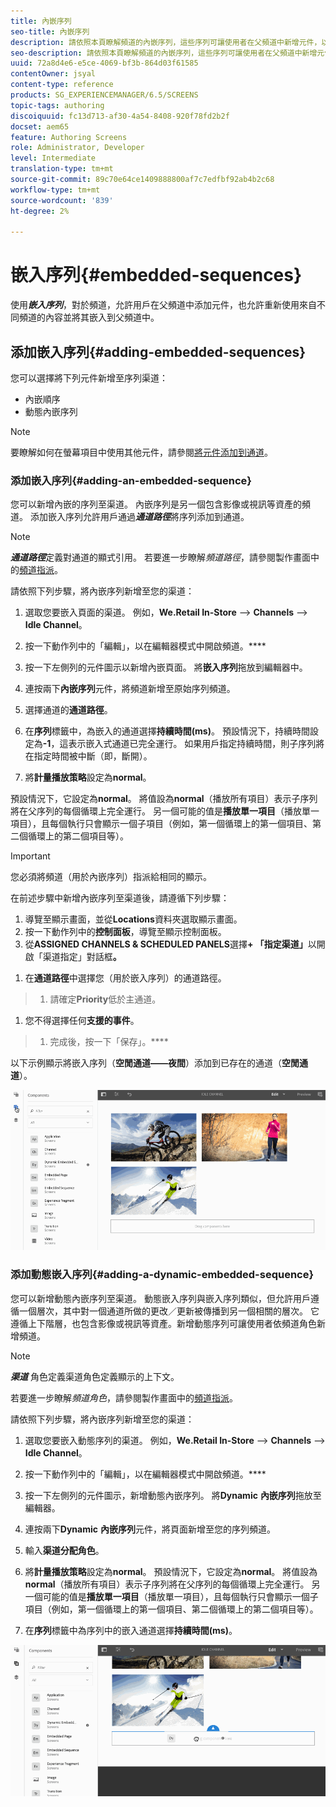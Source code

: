 ```yaml
---
title: 內嵌序列
seo-title: 內嵌序列
description: 請依照本頁瞭解頻道的內嵌序列，這些序列可讓使用者在父頻道中新增元件，以及重複使用來自不同頻道的內容，並將它內嵌在父頻道中。
seo-description: 請依照本頁瞭解頻道的內嵌序列，這些序列可讓使用者在父頻道中新增元件，以及重複使用來自不同頻道的內容，並將它內嵌在父頻道中。
uuid: 72a8d4e6-e5ce-4069-bf3b-864d03f61585
contentOwner: jsyal
content-type: reference
products: SG_EXPERIENCEMANAGER/6.5/SCREENS
topic-tags: authoring
discoiquuid: fc13d713-af30-4a54-8408-920f78fd2b2f
docset: aem65
feature: Authoring Screens
role: Administrator, Developer
level: Intermediate
translation-type: tm+mt
source-git-commit: 89c70e64ce1409888800af7c7edfbf92ab4b2c68
workflow-type: tm+mt
source-wordcount: '839'
ht-degree: 2%

---
```



# 嵌入序列{#embedded-sequences}

使用&#x200B;***嵌入序列***，對於頻道，允許用戶在父頻道中添加元件，也允許重新使用來自不同頻道的內容並將其嵌入到父頻道中。

## 添加嵌入序列{#adding-embedded-sequences}

您可以選擇將下列元件新增至序列渠道：

* 內嵌順序
* 動態內嵌序列

>[!NOTE]
>
>要瞭解如何在螢幕項目中使用其他元件，請參閱[將元件添加到通道](adding-components-to-a-channel.md)。

### 添加嵌入序列{#adding-an-embedded-sequence}

您可以新增內嵌的序列至渠道。 內嵌序列是另一個包含影像或視訊等資產的頻道。 添加嵌入序列允許用戶通過&#x200B;***通道路徑***&#x200B;將序列添加到通道。

>[!NOTE]
>***通道路徑***定義對通道的顯式引用。
>若要進一步瞭解&#x200B;*頻道路徑*，請參閱製作畫面中的[頻道指派](channel-assignment.md)。

請依照下列步驟，將內嵌序列新增至您的渠道：

1. 選取您要嵌入頁面的渠道。 例如，**We.Retail In-Store** —> **Channels** —> **Idle Channel**。

1. 按一下動作列中的「編輯」，以在編輯器模式中開啟頻道。****
1. 按一下左側列的元件圖示以新增內嵌頁面。 將&#x200B;**嵌入序列**&#x200B;拖放到編輯器中。
1. 連按兩下&#x200B;**內嵌序列**&#x200B;元件，將頻道新增至原始序列頻道。
1. 選擇通道的&#x200B;**通道路徑**。
1. 在&#x200B;**序列**&#x200B;標籤中，為嵌入的通道選擇&#x200B;**持續時間(ms)**。 預設情況下，持續時間設定為&#x200B;**-1**，這表示嵌入式通道已完全運行。 如果用戶指定持續時間，則子序列將在指定時間被中斷（即，斷開）。

1. 將&#x200B;**計量播放策略**&#x200B;設定為&#x200B;**normal**。

預設情況下，它設定為&#x200B;**normal**。 將值設為&#x200B;**normal**（播放所有項目）表示子序列將在父序列的每個循環上完全運行。 另一個可能的值是&#x200B;**播放單一項目**（播放單一項目），且每個執行只會顯示一個子項目（例如，第一個循環上的第一個項目、第二個循環上的第二個項目等）。

>[!IMPORTANT]
>
>您必須將頻道（用於內嵌序列）指派給相同的顯示。
>
>在前述步驟中新增內嵌序列至渠道後，請遵循下列步驟：
>
>1. 導覽至顯示畫面，並從&#x200B;**Locations**&#x200B;資料夾選取顯示畫面。
>1. 按一下動作列中的&#x200B;**控制面板**，導覽至顯示控制面板。
>1. 從&#x200B;**ASSIGNED CHANNELS &amp; SCHEDULED PANELS**&#x200B;選擇&#x200B;**+ 「指定渠道」**&#x200B;以開啟「渠道指定」對話框&#x200B;**。**

   >
   >
1. 在&#x200B;**通道路徑**&#x200B;中選擇您（用於嵌入序列）的通道路徑。
>1. 請確定&#x200B;**Priority**&#x200B;低於主通道。

   >
   >
1. 您不得選擇任何&#x200B;**支援的事件**。
>1. 完成後，按一下「保存」。****

>



以下示例顯示將嵌入序列（**空閒通道——夜間**）添加到已存在的通道（**空閒通道**）。

![new2](assets/new2.gif)

### 添加動態嵌入序列{#adding-a-dynamic-embedded-sequence}

您可以新增動態內嵌序列至渠道。 動態嵌入序列與嵌入序列類似，但允許用戶遵循一個層次，其中對一個通道所做的更改／更新被傳播到另一個相關的層次。 它遵循上下階層，也包含影像或視訊等資產。新增動態序列可讓使用者依頻道角色新增頻道。

>[!NOTE]
>
>***渠道*** 角色定義渠道角色定義顯示的上下文。
>
>若要進一步瞭解&#x200B;*頻道角色*，請參閱製作畫面中的[頻道指派](channel-assignment.md)。

請依照下列步驟，將內嵌序列新增至您的渠道：

1. 選取您要嵌入動態序列的渠道。 例如，**We.Retail In-Store** —> **Channels** —> **Idle Channel**。

1. 按一下動作列中的「編輯」，以在編輯器模式中開啟頻道。****
1. 按一下左側列的元件圖示，新增動態內嵌序列。 將&#x200B;**Dynamic** **內嵌序列**&#x200B;拖放至編輯器。

1. 連按兩下&#x200B;**Dynamic** **內嵌序列**&#x200B;元件，將頁面新增至您的序列頻道。

1. 輸入&#x200B;**渠道分配角色**。
1. 將&#x200B;**計量播放策略**&#x200B;設定為&#x200B;**normal**。 預設情況下，它設定為&#x200B;**normal**。 將值設為&#x200B;**normal**（播放所有項目）表示子序列將在父序列的每個循環上完全運行。 另一個可能的值是&#x200B;**播放單一項目**（播放單一項目），且每個執行只會顯示一個子項目（例如，第一個循環上的第一個項目、第二個循環上的第二個項目等）。

1. 在&#x200B;**序列**&#x200B;標籤中為序列中的嵌入通道選擇&#x200B;**持續時間(ms)**。

![最新](assets/latest.gif)

